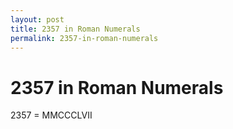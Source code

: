 ```yaml
---
layout: post
title: 2357 in Roman Numerals
permalink: 2357-in-roman-numerals
---
```


# 2357 in Roman Numerals

2357 = MMCCCLVII
